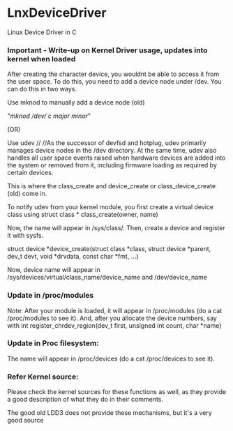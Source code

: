# LnxDeviceDriver
Linux Device Driver in C
### Important - Write-up on Kernel Driver usage, updates into kernel when loaded

After creating the character device, you wouldnt be able to access it from the user space. 
To do this, you need to add a device node under /dev. You can do this in two ways.

Use mknod to manually add a device node (old)

 "_mknod /dev/<name> c major minor_"

 (OR)

Use udev   //
   //As the successor of devfsd and hotplug, udev primarily manages device nodes in the /dev directory. 
     At the same time, udev also handles all user space events raised when hardware devices are added 
     into the system or removed from it, including firmware loading as required by certain devices.

This is where the class_create and device_create or class_device_create (old) come in.

To notify udev from your kernel module, you first create a virtual device class using
struct class * class_create(owner, name)

Now, the name will appear in /sys/class/<name>. Then, create a device and register it with sysfs.

struct device *device_create(struct class *class, struct device *parent,
                 dev_t devt, void *drvdata, const char *fmt, ...)

Now, device name will appear in /sys/devices/virtual/class_name/device_name and /dev/device_name

### Update in /proc/modules
 Note: After your module is loaded, it will appear in /proc/modules (do a cat /proc/modules to see it). 
      And, after you allocate the device numbers, say with 
  int register_chrdev_region(dev_t first, unsigned int count, char *name)

### Update in Proc filesystem:
  The name will appear in /proc/devices (do a cat /proc/devices to see it).
 
### Refer Kernel source:
  Please check the kernel sources for these functions as well, as they provide a good description of what they do in their comments.

  The good old LDD3 does not provide these mechanisms, but it's a very good source
